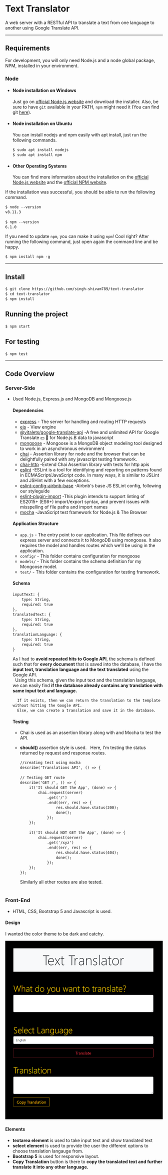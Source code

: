 # Text Translator

A web server with a RESTful API to translate a text from one language to another using Google Translate API.

---
## Requirements

For development, you will only need Node.js and a node global package, NPM, installed in your environment.

### Node
- #### Node installation on Windows

  Just go on [official Node.js website](https://nodejs.org/) and download the installer.
Also, be sure to have `git` available in your PATH, `npm` might need it (You can find git [here](https://git-scm.com/)).

- #### Node installation on Ubuntu

  You can install nodejs and npm easily with apt install, just run the following commands.

      $ sudo apt install nodejs
      $ sudo apt install npm

- #### Other Operating Systems
  You can find more information about the installation on the [official Node.js website](https://nodejs.org/) and the [official NPM website](https://npmjs.org/).

If the installation was successful, you should be able to run the following command.

    $ node --version
    v8.11.3

    $ npm --version
    6.1.0

If you need to update `npm`, you can make it using `npm`! Cool right? After running the following command, just open again the command line and be happy.

    $ npm install npm -g

---

## Install

    $ git clone https://github.com/singh-shivam789/text-translator
    $ cd text-translator
    $ npm install

## Running the project

    $ npm start

## For testing

    $ npm test

---

## Code Overview

### Server-Side
- Used Node.js, Express.js and MongoDB and Mongoose.js
    #### Dependencies

  - [express](https://github.com/expressjs/express) - The server for handling and routing HTTP requests
  - [ejs](https://ejs.co/) - View engine 
  - [@vitalets/google-translate-api](https://www.npmjs.com/package/@vitalets/google-translate-api) -A free and unlimited API for Google Translate 💵 🚫 for Node.js.B data to javascript 
  - [mongoose](https://www.npmjs.com/package/mongoose) - Mongoose is a MongoDB object modeling tool designed to work in an asynchronous environment
  - [chai](https://www.npmjs.com/package/chai) - Assertion library for node and the browser that can be delightfully paired with any javascript testing framework.
  - [chai-http](https://www.npmjs.com/package/chai-http) -Extend Chai Assertion library with tests for http apis
  - [eslint](https://www.npmjs.com/package/eslint) -ESLint is a tool for identifying and reporting on patterns found in ECMAScript/JavaScript code. In many ways, it is similar to JSLint and JSHint with a few exceptions.
  - [eslint-config-airbnb-base](https://www.npmjs.com/package/eslint-config-airbnb-base) -Airbnb's base JS ESLint config, following our styleguide
  - [eslint-plugin-import](https://www.npmjs.com/package/eslint-plugin-import) -This plugin intends to support linting of ES2015+ (ES6+) import/export syntax, and prevent issues with misspelling of file paths and import names
  - [mocha](https://www.npmjs.com/package/mocha) -JavaScript test framework for Node.js & The Browser

  #### Application Structure

  - `app.js` - The entry point to our application. This file defines our express server and connects it to MongoDB using mongoose. It also requires the model and handles routes which we'll be using in the application.
  - `config/` - This folder contains configuration for mongoose 
  - `models/` - This folder contains the schema definition for my Mongoose model.
  - `test/` - This folder contains the configuration for testing framework.

  #### Schema
    ```
	inputText: {
		type: String,
		required: true
	},
	translatedText: {
		type: String,
		required: true
	},
	translationLanguage: {
		type: String,
		required: true
	}
    ```
    As I had to **avoid repeated hits to Google API**, the schema is defined such that for **every document** that is saved into the database, I have the **input text, translation language and the text translated** using the Google API.  
     &nbsp;
    Using this schema, given the input text and the translation language, we can easily find **if the database already contains any translation with same input text and language.** 
    
        If it exists, then we can return the translation to the template without hitting the Google API.
        Else, we can create a translation and save it in the database.

    #### Testing
    - Chai is used as an assertion library along with and Mocha to test the API.
    - **should()** assertion style is used.
        &nbsp;
        Here, I'm testing the status returned by request and response routes.
        &nbsp;
        ```
        //creating test using mocha
        describe('Translations API', () => {
	
        // Testing GET route
        describe('GET /', () => {
            it('It should GET the App', (done) => {
                chai.request(server)
                    .get('/')
                    .end((err, res) => {
                        res.should.have.status(200);
                        done();
                    });
            });

            it('It should NOT GET the App', (done) => {
                chai.request(server)
                    .get('/xyz')
                    .end((err, res) => {
                        res.should.have.status(404);
                        done();
                    });
            });
        });
        ```

        
        Similarly all other routes are also tested.         
&nbsp;
### Front-End

- HTML, CSS, Bootstrap 5 and Javascript is used.

#### Design

I wanted the color theme to be dark and catchy. 

![Final Design ](assets\images\design.png)

#### Elements
  -   **textarea element** is used to take input text and show translated text
  -   **select element** is used to provide the user the different options to choose translation       langauge from. 
  - **Bootstrap 5** is used for responsive layout. 
  - **Copy Translation** button is there to **copy the translated text and further translate it into any other language.**
    
        





